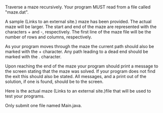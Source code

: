Traverse a maze recursively. Your program MUST read from a file called "maze.dat".

A sample  (Links to an external site.) maze has been provided. The actual maze will be
larger. The start and end of the maze are represented with the
characters + and -, respectively. The first line of the maze file will be the number
of rows and columns, respectively.

As your program moves through the maze the current path should
also be marked with the + character. Any path leading to
a dead end should be marked with the . character.

Upon reaching the end of the maze your program should print a
message to the screen stating that the maze was solved.
If your program does not find the exit this should also be stated.
All messages, and a print out of the solution, if one is found,
should be to the screen.

Here is the actual maze  (Links to an external site.)file that will be used to test
your programs.

Only submit one file named Main.java.
